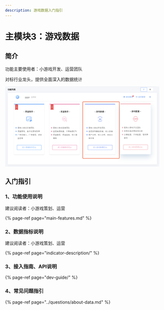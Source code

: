```yaml
---
description: 游戏数据入门指引
---
```


# 主模块3：游戏数据

## 简介

功能主要使用者：小游戏开发、运营团队

对标行业龙头，提供全面深入的数据统计

![&#x5929;&#x5E55;-&#x6E38;&#x620F;&#x6570;&#x636E;&#x5165;&#x53E3;](../.gitbook/assets/image%20%2827%29.png)

## 入门指引

### 1、功能使用说明

建议阅读者：小游戏策划、运营

{% page-ref page="main-features.md" %}

### 2、数据指标说明

建议阅读者：小游戏策划、运营

{% page-ref page="indicator-description/" %}

### 3、接入指南、API说明

{% page-ref page="dev-guide/" %}

### 4、常见问题指引

{% page-ref page="../questions/about-data.md" %}



